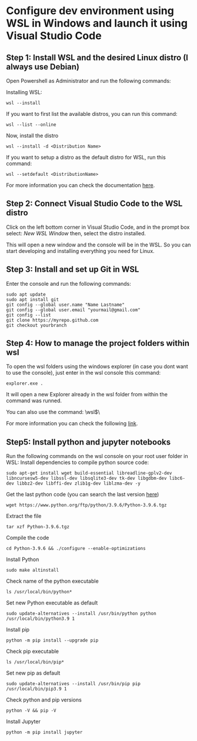 # Configure dev environment using WSL in Windows and launch it using Visual Studio Code

## Step 1: Install WSL and the desired Linux distro (I always use Debian)
Open Powershell as Administrator and run the following commands:

Installing WSL:
```
wsl --install
```

If you want to first list the available distros, you can run this command:
```
wsl --list --online
```

Now, install the distro
```
wsl --install -d <Distribution Name> 
```

If you want to setup a distro as the default distro for WSL, run this command:
```
wsl --setdefault <DistributionName>
```

For more information you can check the documentation [here](https://learn.microsoft.com/en-us/windows/wsl/install).

## Step 2: Connect Visual Studio Code to the WSL distro
Click on the left bottom corner in Visual Studio Code, and in the prompt box select:
*New WSL Window* then, select the distro installed.

This will open a new window and the console will be in the WSL. So you can start developing and installing everything you need for Linux.

## Step 3: Install and set up Git in WSL
Enter the console and run the following commands:

```
sudo apt update
sudo apt install git
git config --global user.name "Name Lastname"
git config --global user.email "yourmail@gmail.com"
git config --list
git clone https://myrepo.github.com
git checkout yourbranch
```

## Step 4: How to manage the project folders within wsl
To open the wsl folders using the windows explorer (in case you dont want to use the console), just enter in the wsl console this command: 
```
explorer.exe . 
````
It will open a new Explorer already in the wsl folder from within the command was runned. 

You can also use the command: \\wsl$\

For more information you can check the following [link](https://learn.microsoft.com/en-us/windows/wsl/setup/environment#set-up-your-linux-username-and-password).

## Step5: Install python and jupyter notebooks
Run the following commands on the wsl console on your root user folder in WSL:
Install dependencies to compile python source code:
```
sudo apt-get install wget build-essential libreadline-gplv2-dev libncursesw5-dev libssl-dev libsqlite3-dev tk-dev libgdbm-dev libc6-dev libbz2-dev libffi-dev zlib1g-dev liblzma-dev -y
```
Get the last python code (you can search the last version [here](https://www.python.org/downloads/source/))
```
wget https://www.python.org/ftp/python/3.9.6/Python-3.9.6.tgz
```
Extract the file
```
tar xzf Python-3.9.6.tgz
```
Compile the code
```
cd Python-3.9.6 && ./configure --enable-optimizations
```
Install Python
```
sudo make altinstall
```
Check name of the python executable
```
ls /usr/local/bin/python*
```
Set new Python executable as default
```
sudo update-alternatives --install /usr/bin/python python /usr/local/bin/python3.9 1
```
Install pip
```
python -m pip install --upgrade pip
```
Check pip executable
```
ls /usr/local/bin/pip*
```
Set new pip as default
```
sudo update-alternatives --install /usr/bin/pip pip /usr/local/bin/pip3.9 1
```
Check python and pip versions
```
python -V && pip -V
```
Install Jupyter
```
python -m pip install jupyter
```